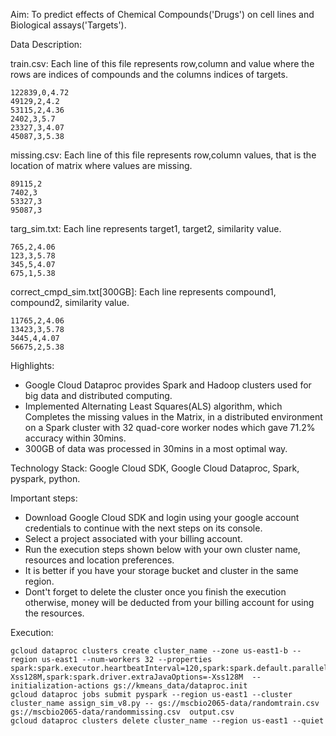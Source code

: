 Aim: To predict effects of Chemical Compounds('Drugs') on cell lines and Biological assays('Targets').

Data Description:

train.csv: Each line of this file represents row,column and value where the rows are indices of compounds and the columns indices of targets.
```
122839,0,4.72
49129,2,4.2
53115,2,4.36
2402,3,5.7
23327,3,4.07
45087,3,5.38
```
missing.csv: Each line of this file represents row,column values, that is the location of matrix where values are missing.
```
89115,2
7402,3
53327,3
95087,3
```
targ_sim.txt: Each line represents target1, target2, similarity value.
```
765,2,4.06
123,3,5.78
345,5,4.07
675,1,5.38
```
correct_cmpd_sim.txt[300GB]: Each line represents compound1, compound2, similarity value.
```
11765,2,4.06
13423,3,5.78
3445,4,4.07
56675,2,5.38
```

Highlights:
- Google Cloud Dataproc provides Spark and Hadoop clusters used for big data and distributed computing.
- Implemented Alternating Least Squares(ALS) algorithm, which Completes the missing values in the Matrix, in a distributed environment on a Spark cluster with 32 quad-core worker nodes which gave 71.2% accuracy within 30mins.
- 300GB of data was processed in 30mins in a most optimal way.

Technology Stack: Google Cloud SDK, Google Cloud Dataproc, Spark, pyspark, python.

Important steps:

- Download Google Cloud SDK and login using your google account credentials to continue with the next steps on its console.
- Select a project associated with your billing account.
- Run the execution steps shown below with your own cluster name, resources and location preferences.
- It is better if you have your storage bucket and cluster in the same region.
- Dont't forget to delete the cluster once you finish the execution otherwise, money will be deducted from your billing account for using the resources.


Execution:
```linux
gcloud dataproc clusters create cluster_name --zone us-east1-b --region us-east1 --num-workers 32 --properties spark:spark.executor.heartbeatInterval=120,spark:spark.default.parallelism=128,spark:spark.executor.extraJavaOptions=-Xss128M,spark:spark.driver.extraJavaOptions=-Xss128M  --initialization-actions gs://kmeans_data/dataproc.init
gcloud dataproc jobs submit pyspark --region us-east1 --cluster cluster_name assign_sim_v8.py -- gs://mscbio2065-data/randomtrain.csv gs://mscbio2065-data/randommissing.csv  output.csv
gcloud dataproc clusters delete cluster_name --region us-east1 --quiet

```
